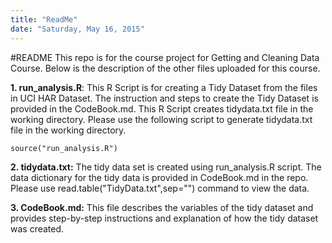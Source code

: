 ```yaml
---
title: "ReadMe"  
date: "Saturday, May 16, 2015"  
---  
```


#README
This repo is for the course project for Getting and Cleaning Data Course. Below is the description of the other files uploaded for this course.

**1. run_analysis.R**: This R Script is for creating a Tidy Dataset from the files in UCI HAR Dataset. The instruction and steps to create the Tidy Dataset is provided in the CodeBook.md. This R Script creates tidydata.txt file in the working directory. Please use the following script to generate tidydata.txt file in the working directory.

```{r}
source("run_analysis.R")
```

**2. tidydata.txt:** The tidy data set is created using run_analysis.R script. The data dictionary for the tidy data is provided in CodeBook.md in the repo. Please use read.table("TidyData.txt",sep="") command to view the data.

**3. CodeBook.md:** This file describes the variables of the tidy dataset and provides step-by-step instructions and explanation of how the tidy dataset was created.


